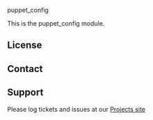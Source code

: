 puppet_config

This is the puppet_config module.

License
-------


Contact
-------


Support
-------

Please log tickets and issues at our [Projects site](http://projects.example.com)
